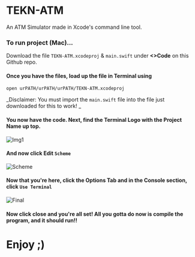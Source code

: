 # TEKN-ATM
 An ATM Simulator made in Xcode's command line tool.

### To run project (Mac)...
  Download the file `TEKN-ATM.xcodeproj` & `main.swift` under **<>Code** on this Github repo.

#### Once you have the files, load up the file in Terminal using 

`open urPATH/urPATH/urPATH/TEKN-ATM.xcodeproj`

  _Disclaimer: You must import the `main.swift` file into the file just downloaded for this to work! _

#### You now have the code. Next, find the  Terminal Logo with the Project Name up top.

![Img1](https://images2.imgbox.com/3c/51/2TbtleFe_o.png)

#### And now click Edit `Scheme`

![Scheme](https://images2.imgbox.com/4a/b7/dUKT8T8Y_o.png)

#### Now that you're  here, click the Options Tab and in the Console section, click `Use Terminal`

![Final](https://images2.imgbox.com/f5/28/x9V0MNMB_o.png)

#### Now click close and you're all set! All you gotta do now is compile the program, and it should run!!

# Enjoy ;)

